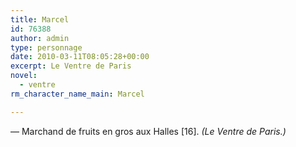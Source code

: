 ```yaml
---
title: Marcel
id: 76388
author: admin
type: personnage
date: 2010-03-11T08:05:28+00:00
excerpt: Le Ventre de Paris
novel:
  - ventre
rm_character_name_main: Marcel

---
```

— Marchand de fruits en gros aux Halles [16]. _(Le Ventre de Paris.)_